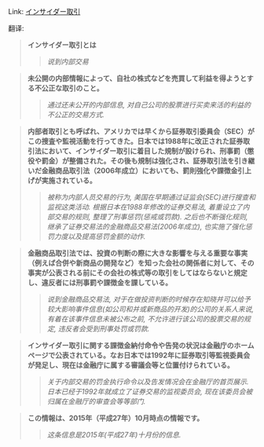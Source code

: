 Link: [インサイダー取引](https://www.shiruporuto.jp/public/data/vocabulary/yogo/a/insider_torihiki.html)

翻译:
> **インサイダー取引とは**
>> *说到内部交易*

> **未公開の内部情報によって、自社の株式などを売買して利益を得ようとする不公正な取引のこと。**
>> *通过还未公开的内部信息, 对自己公司的股票进行买卖来活的利益的不公正的交易方式.*

> **内部者取引とも呼ばれ、アメリカでは早くから証券取引委員会（SEC）がこの捜査や監視活動を行ってきた。日本では1988年に改正された証券取引法において、インサイダー取引に着目した規制が設けられ、刑事罰（懲役や罰金）が整備された。その後も規制は強化され、証券取引法を引き継いだ金融商品取引法（2006年成立）においても、罰則強化や課徴金引上げが実施されている。**
>> *被称为内部人员交易的行为, 美国在早期通过证监会(SEC)进行搜查和监视这类活动. 根据日本在1988年修改的证券交易法, 着重设立了内部交易的规则, 整理了刑事惩罚(惩戒或罚款). 之后也不断强化规则, 继承了证券交易法的金融商品交易法(2006年成立), 也实施了强化惩罚力度以及提高惩罚金额的动作.*

> **金融商品取引法では、投資の判断の際に大きな影響を与える重要な事実（例えば合併や新商品の開発など）を知った会社の関係者に対して、その事実が公表される前にその会社の株式等の取引をしてはならないと規定し、違反者には刑事罰や課徴金を課している。**
>> *说到金融商品交易法, 对于在做投资判断的时候存在知晓并可以给予较大影响事件信息(如公司和并或新商品的开发)的公司的关系人来说, 有着在该事件信息未被公布之前, 不允许进行该公司的股票交易的规定, 违反者会受到刑事处罚或罚款.*

> **インサイダー取引に関する課徴金納付命令や告発の状況は金融庁のホームページで公表されている。なお日本では1992年に証券取引等監視委員会が発足し、現在は金融庁に属する審議会等と位置付けられている。**
>> *关于内部交易的罚金执行命令以及告发情况会在金融厅的首页展示. 日本已经于1992年就成立了证券交易的监视委员会, 现在该委员会被归属在金融厅的审查会等等部门.*

> **この情報は、2015年（平成27年）10月時点の情報です。**
>> *这条信息是2015年(平成27年)十月份的信息.*